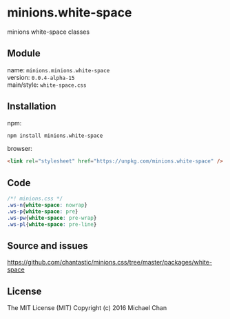 # minions.white-space
minions white-space classes

## Module
name: `minions.minions.white-space`  
version: `0.0.4-alpha-15`  
main/style: `white-space.css`  

## Installation
npm:
```bash
npm install minions.white-space
```

browser:
```html
<link rel="stylesheet" href="https://unpkg.com/minions.white-space" />
```

## Code
```css
/*! minions.css */
.ws-n{white-space: nowrap}
.ws-p{white-space: pre}
.ws-pw{white-space: pre-wrap}
.ws-pl{white-space: pre-line}

```

## Source and issues

https://github.com/chantastic/minions.css/tree/master/packages/white-space

## License

The MIT License (MIT)
Copyright (c) 2016 Michael Chan